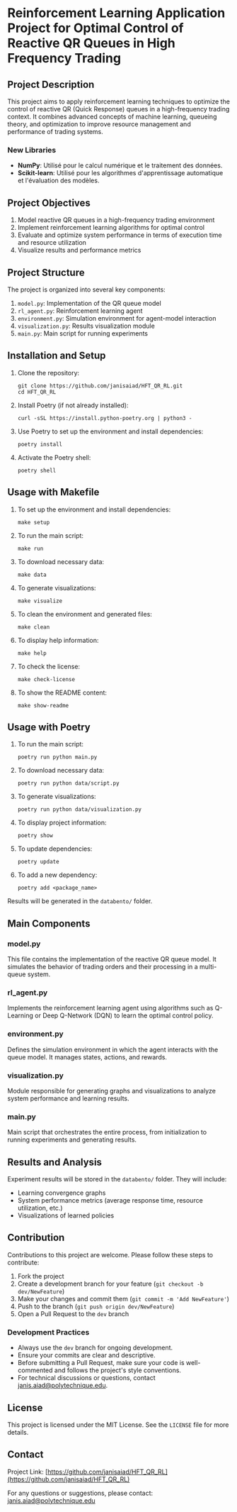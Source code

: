 # Reinforcement Learning Application Project for Optimal Control of Reactive QR Queues in High Frequency Trading

## Project Description

This project aims to apply reinforcement learning techniques to optimize the control of reactive QR (Quick Response) queues in a high-frequency trading context. It combines advanced concepts of machine learning, queueing theory, and optimization to improve resource management and performance of trading systems.

### New Libraries

- **NumPy**: Utilisé pour le calcul numérique et le traitement des données.
- **Scikit-learn**: Utilisé pour les algorithmes d'apprentissage automatique et l'évaluation des modèles.

## Project Objectives

1. Model reactive QR queues in a high-frequency trading environment
2. Implement reinforcement learning algorithms for optimal control
3. Evaluate and optimize system performance in terms of execution time and resource utilization
4. Visualize results and performance metrics

## Project Structure

The project is organized into several key components:

1. `model.py`: Implementation of the QR queue model
2. `rl_agent.py`: Reinforcement learning agent
3. `environment.py`: Simulation environment for agent-model interaction
4. `visualization.py`: Results visualization module
5. `main.py`: Main script for running experiments

## Installation and Setup

1. Clone the repository:
   ```
   git clone https://github.com/janisaiad/HFT_QR_RL.git
   cd HFT_QR_RL
   ```

2. Install Poetry (if not already installed):
   ```
   curl -sSL https://install.python-poetry.org | python3 -
   ```

3. Use Poetry to set up the environment and install dependencies:
   ```
   poetry install
   ```

4. Activate the Poetry shell:
   ```
   poetry shell
   ```

## Usage with Makefile

1. To set up the environment and install dependencies:
   ```
   make setup
   ```

2. To run the main script:
   ```
   make run
   ```

3. To download necessary data:
   ```
   make data
   ```

4. To generate visualizations:
   ```
   make visualize
   ```

5. To clean the environment and generated files:
   ```
   make clean
   ```

6. To display help information:
   ```
   make help
   ```

7. To check the license:
   ```
   make check-license
   ```

8. To show the README content:
   ```
   make show-readme
   ```

## Usage with Poetry

1. To run the main script:
   ```
   poetry run python main.py
   ```

2. To download necessary data:
   ```
   poetry run python data/script.py
   ```

3. To generate visualizations:
   ```
   poetry run python data/visualization.py
   ```

4. To display project information:
   ```
   poetry show
   ```

5. To update dependencies:
   ```
   poetry update
   ```

6. To add a new dependency:
   ```
   poetry add <package_name>
   ```

Results will be generated in the `databento/` folder.

## Main Components

### model.py

This file contains the implementation of the reactive QR queue model. It simulates the behavior of trading orders and their processing in a multi-queue system.

### rl_agent.py

Implements the reinforcement learning agent using algorithms such as Q-Learning or Deep Q-Network (DQN) to learn the optimal control policy.

### environment.py

Defines the simulation environment in which the agent interacts with the queue model. It manages states, actions, and rewards.

### visualization.py

Module responsible for generating graphs and visualizations to analyze system performance and learning results.

### main.py

Main script that orchestrates the entire process, from initialization to running experiments and generating results.

## Results and Analysis

Experiment results will be stored in the `databento/` folder. They will include:

- Learning convergence graphs
- System performance metrics (average response time, resource utilization, etc.)
- Visualizations of learned policies

## Contribution

Contributions to this project are welcome. Please follow these steps to contribute:

1. Fork the project
2. Create a development branch for your feature (`git checkout -b dev/NewFeature`)
3. Make your changes and commit them (`git commit -m 'Add NewFeature'`)
4. Push to the branch (`git push origin dev/NewFeature`)
5. Open a Pull Request to the `dev` branch

### Development Practices

- Always use the `dev` branch for ongoing development.
- Ensure your commits are clear and descriptive.
- Before submitting a Pull Request, make sure your code is well-commented and follows the project's style conventions.
- For technical discussions or questions, contact janis.aiad@polytechnique.edu.

## License

This project is licensed under the MIT License. See the `LICENSE` file for more details.

## Contact

Project Link: [https://github.com/janisaiad/HFT_QR_RL](https://github.com/janisaiad/HFT_QR_RL)  

For any questions or suggestions, please contact: janis.aiad@polytechnique.edu
